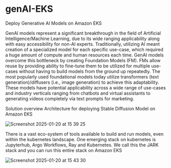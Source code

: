 # genAI-EKS
Deploy Generative AI Models on Amazon EKS

GenAI models represent a significant breakthrough in the field of Artificial Intelligence/Machine Learning, due to its wide ranging applicability along with easy accessibility for non-AI experts. Traditionally, utilizing AI meant creation of a specialized model for each specific use-case, which required a huge amount of compute and human resources each time. GenAI models overcome this bottleneck by creating Foundation Models (FM). FMs allow reuse by providing ability to fine-tune them to be utilized for multiple use-cases without having to build models from the ground up repeatedly. The most popularly used foundational models today utilize transformers (text generation)/diffusers (i.e., image generation) to achieve this adaptability. These models have potential applicability across a wide range of use-cases and industry verticals ranging from chatbots and virtual assistants to generating videos completely via text prompts for marketing.

Solution overview
Architecture for deploying Stable Diffusion Model on Amazon EKS

![Screenshot 2025-01-20 at 15 39 25](https://github.com/user-attachments/assets/e2eefe22-0e41-4925-b22c-b58cd878cf6f)

There is a vast eco-system of tools available to build and run models, even within the kubernetes landscape. One emerging stack on kubernetes is Jupyterhub, Argo Workflows, Ray and Kubernetes. We call this the JARK stack and you can run this entire stack on Amazon EKS

![Screenshot 2025-01-20 at 15 43 30](https://github.com/user-attachments/assets/534002cc-43ae-45c9-9220-5079a6bb16b5)

